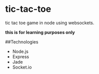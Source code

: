 # tic-tac-toe
tic tac toe game in node using websockets.

**this is for learning purposes only**

##Technologies
* Node.js
* Express
* Jade
* Socket.io

